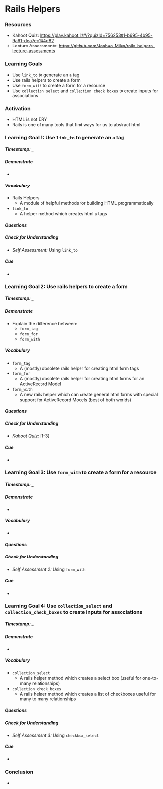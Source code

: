 # Rails Helpers


### Resources
* Kahoot Quiz: <https://play.kahoot.it/#/?quizId=75625301-b695-4b95-9a61-dea7ec144d82>
* Lecture Assessments: <https://github.com/Joshua-Miles/rails-helpers-lecture-assessments>


### Learning Goals

* Use `link_to` to generate an `a` tag
* Use rails helpers to create a form 
* Use `form_with` to create a form for a resource
* Use `collection_select` and `collection_check_boxes` to create inputs for associations



### Activation

* HTML is not DRY
* Rails is one of many tools that find ways for us to abstract html



### Learning Goal 1: Use `link_to` to generate an `a` tag

##### Timestamp: _

##### Demonstrate
* 

##### Vocabulary
* Rails Helpers
  * A module of helpful methods for building HTML programmatically
* `link_to`
  * A helper method which creates html `a` tags

##### Questions 

##### Check for Understanding
* *Self Assessment:* Using `link_to`

##### Cue
* 



### Learning Goal 2: Use rails helpers to create a form 

##### Timestamp: _

##### Demonstrate

- Explain the difference between:
  - `form_tag`
  - `form_for`
  - `form_with`

##### Vocabulary

- `form_tag`
  - A (mostly) obsolete rails helper for creating html form tags
- `form_for`
  - A (mostly) obsolete rails helper for creating html forms for an ActiveRecord Model
- `form_with`
  - A new rails helper which can create general html forms with special support for ActiveRecord Models (best of both worlds)

##### Questions 

##### Check for Understanding

- *Kahoot Quiz:* [1-3] 

##### Cue

- 



### Learning Goal 3: Use `form_with` to create a form for a resource

##### Timestamp: _

##### Demonstrate

- 

##### Vocabulary

- 

##### Questions 

##### Check for Understanding

* *Self Assessment 2:* Using `form_with`

##### Cue

- 



### Learning Goal 4: Use `collection_select` and `collection_check_boxes` to create inputs for associations

##### Timestamp: _

##### Demonstrate

- 

##### Vocabulary

- `collection_select`
  - A rails helper method which creates a select box (useful for one-to-many relationships)
- `collection_check_boxes`
  - A rails helper method which creates a list of checkboxes useful for many to many relationships

##### Questions 

##### Check for Understanding

- *Self Assessment 3:* Using `checkbox_select`

##### Cue

- 



### Conclusion 

* 